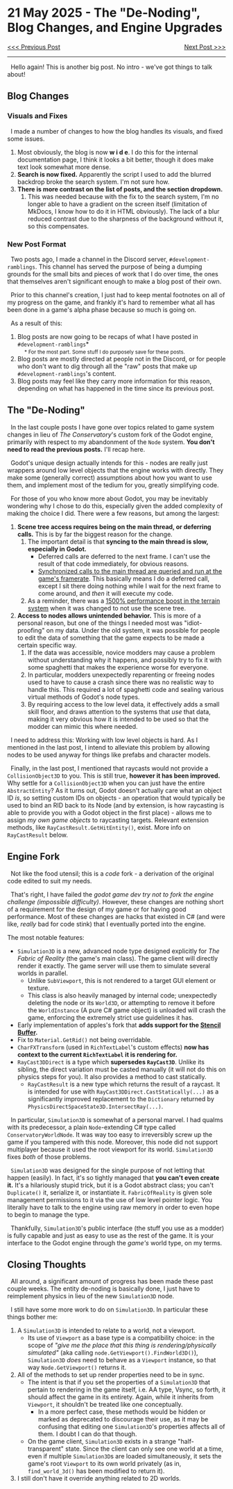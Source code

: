 # 21 May 2025 - The "De-Noding", Blog Changes, and Engine Upgrades
<span style="float:left">[&lt;&lt;&lt; Previous Post](../05/08.md)</span>
<span style="float:right">[Next Post &gt;&gt;&gt;](../06/04.md)</span>
<br/>
***

&nbsp;&nbsp;Hello again! This is another big post. No intro - we've got things to talk about!

## Blog Changes

### Visuals and Fixes

&nbsp;&nbsp;I made a number of changes to how the blog handles its visuals, and fixed some issues.

1. Most obviously, the blog is now **w i d e**. I do this for the internal documentation page, I think it looks a bit better, though it does make text look somewhat more dense.
2. **Search is now fixed.** Apparently the script I used to add the blurred backdrop broke the search system. I'm not sure how.
3. **There is more contrast on the list of posts, and the section dropdown.** 
    1. This was needed because with the fix to the search system, I'm no longer able to have a gradient on the screen itself (limitation of MkDocs, I know how to do it in HTML obviously). The lack of a blur reduced contrast due to the sharpness of the background without it, so this compensates.

### New Post Format

&nbsp;&nbsp;Two posts ago, I made a channel in the Discord server, `#development-ramblings`. This channel has served the purpose of being a dumping grounds for the small bits and pieces of work that I do over time, the ones that themselves aren't significant enough to make a blog post of their own.

&nbsp;&nbsp;Prior to this channel's creation, I just had to keep mental footnotes on all of my progress on the game, and frankly it's hard to remember what all has been done in a game's alpha phase because so much is going on.

&nbsp;&nbsp;As a result of this:

1. Blog posts are now going to be recaps of what I have posted in `#development-ramblings`\*<br/>&nbsp;&nbsp;&nbsp;&nbsp;<small>\* For the most part. Some stuff I do purposely save for these posts.</small>
2. Blog posts are mostly directed at people not in the Discord, or for people who don't want to dig through all the "raw" posts that make up `#development-ramblings`'s content.
3. Blog posts may feel like they carry more information for this reason, depending on what has happened in the time since its previous post.

## The "De-Noding"

&nbsp;&nbsp;In the last couple posts I have gone over topics related to game system changes in lieu of *The Conservatory*'s custom fork of the Godot engine, primarily with respect to my abandonment of the `Node` system. **You don't need to read the previous posts.** I'll recap here.

&nbsp;&nbsp;Godot's unique design actually intends for this - nodes are really just wrappers around low level objects that the engine works with directly. They make some (generally correct) assumptions about how you want to use them, and implement most of the tedium for you, greatly simplifying code.

&nbsp;&nbsp;For those of you who know more about Godot, you may be inevitably wondering why I chose to do this, especially given the added complexity of making the choice I did. There were a few reasons, but among the largest:

1. **Scene tree access requires being on the main thread, or deferring calls.** This is by far the biggest reason for the change. 
    1. The important detail is that **syncing to the main thread is slow, especially in Godot.** 
        * Deferred calls are deferred to the next frame. I can't use the result of that code immediately, for obvious reasons.
        * [Synchronized calls to the main thread are queried and run at the game's framerate](https://github.com/godotengine/godot/blob/master/modules/mono/glue/GodotSharp/GodotSharp/Core/Bridge/ScriptManagerBridge.cs#L80-L90). This basically means I do a deferred call, except I sit there doing nothing while I wait for the next frame to come around, and *then* it will execute my code.
    2. As a reminder, there was a [1500% performance boost in the terrain system](/2025/04/22#performance-improvements-from-abandoning-nodes) when it was changed to not use the scene tree.
2. **Access to nodes allows unintended behavior.** This is more of a personal reason, but one of the things I needed most was "idiot-proofing" on my data. Under the old system, it was possible for people to edit the data of something that the game expects to be made a certain specific way.
    1. If the data was accessible, novice modders may cause a problem without understanding why it happens, and possibly try to fix it with some spaghetti that makes the experience worse for everyone.
    2. In particular, modders unexpectedly reparenting or freeing nodes used to have to cause a crash since there was no realistic way to handle this. This required a lot of spaghetti code and sealing various virtual methods of Godot's node types.
    3. By requiring access to the low level data, it effectively adds a small skill floor, and draws attention to the systems that *use* that data, making it very obvious how it is intended to be used so that the modder can mimic this where needed.

&nbsp;&nbsp;I need to address this: Working with low level objects is hard. As I mentioned in the last post, I intend to alleviate this problem by allowing nodes to be used anyway for things like prefabs and character models.

&nbsp;&nbsp;Finally, in the last post, I mentioned that raycasts would not provide a `CollisionObject3D` to you. This is still true, **however it has been improved.** Why settle for a `CollisionObject3D` when you can just have the entire `AbstractEntity`? As it turns out, Godot doesn't actually care what an object ID *is*, so setting custom IDs on objects - an operation that would typically be used to bind an RID back to its Node (and by extension, is how raycasting is able to provide you with a Godot object in the first place) - allows me to assign *my own game objects* to raycasting targets. Relevant extension methods, like `RayCastResult.GetHitEntity()`, exist. More info on `RayCastResult` below.

## Engine Fork

&nbsp;&nbsp;Not like the food utensil; this is a *code* fork - a derivation of the original code edited to suit my needs.

&nbsp;&nbsp;That's right, I have failed the *godot game dev try not to fork the engine challenge (impossible difficulty)*. However, these changes are nothing short of a requirement for the design of my game or for having good performance. Most of these changes are hacks that existed in C# (and were like, *really* bad for code stink) that I eventually ported into the engine.

The most notable features:

* `Simulation3D` is a new, advanced node type designed explicitly for *The Fabric of Reality* (the game's main class). The game client will directly render it exactly. The game server will use them to simulate several worlds in parallel.
    * Unlike `SubViewport`, this is not rendered to a target GUI element or texture.
    * This class is also heavily managed by internal code; unexpectedly deleting the node or its `World3D`, or attempting to remove it before the `WorldInstance` (A pure C# game object) is unloaded will crash the game, enforcing the extremely strict use guidelines it has.
* Early implementation of apples's fork that **adds support for the [Stencil Buffer](https://computergraphics.stackexchange.com/a/21).**
* Fix to `Material.GetRid()` not being overridable.
* `CharFXTransform` (used in `RichTextLabel`'s custom effects) **now has context to the current `RichTextLabel` it is rendering for.**
* `RayCast3DDirect` is a type which **supersedes `RayCast3D`**. Unlike its sibling, the direct variation must be casted manually (it will not do this on physics steps for you). It also provides a method to cast statically.
    * `RayCastResult` is a new type which returns the result of a raycast. It is intended for use with `RayCast3DDirect.CastStatically(...)` as a significantly improved replacement to the `Dictionary` returned by `PhysicsDirectSpaceState3D.IntersectRay(...)`.

&nbsp;&nbsp;In particular, `Simulation3D` is somewhat of a personal marvel. I had qualms with its predecessor, a plain `Node`-extending C# type called `ConservatoryWorldNode`. It was way too easy to irreversibly screw up the game if you tampered with this node. Moreover, this node did not support multiplayer because it used the root viewport for its world. `Simulation3D` fixes *both* of those problems.

&nbsp;&nbsp;`Simulation3D` was designed for the single purpose of not letting that happen (easily). In fact, it's so tightly managed that **you can't even create it.** It's a hilariously stupid trick, but it is a Godot abstract class; you can't `Duplicate()` it, serialize it, or instantiate it. `FabricOfReality` is given sole management permissions to it via the use of low level pointer logic. You literally have to talk to the engine using raw memory in order to even hope to begin to manage the type.

&nbsp;&nbsp;Thankfully, `Simulation3D`'s public interface (the stuff you use as a modder) is fully capable and just as easy to use as the rest of the game. It is your interface to the Godot engine through the *game's* world type, on my terms.

## Closing Thoughts

&nbsp;&nbsp;All around, a significant amount of progress has been made these past couple weeks. The entity de-noding is basically done, I just have to reimplement physics in lieu of the new `Simulation3D` node.

&nbsp;&nbsp;I still have some more work to do on `Simulation3D`. In particular these things bother me:

1. A `Simulation3D` is intended to relate to a world, not a viewport. 
    * Its use of `Viewport` as a base type is a compatibility choice: in the scope of *"give me the place that this thing is rendering/physically simulated"* (aka calling `node.GetViewport().FindWorld3D()`), `Simulation3D` *does* need to behave as a `Viewport` instance, so that way `Node.GetViewport()` returns it.
2. All of the methods to set up render properties need to be in sync.
    * The intent is that if you set the properties of a `Simulation3D` that pertain to rendering in the game itself, i.e. AA type, Vsync, so forth, it should affect the game in its entirety. Again, while it inherits from `Viewport`, it shouldn't be treated like one conceptually.
        * In a more perfect case, these methods would be hidden or marked as deprecated to discourage their use, as it may be confusing that editing one `Simulation3D`'s properties affects all of them. I doubt I can do that though.
    * On the game client, `Simulation3D` exists in a strange "half-transparent" state. Since the client can only see one world at a time, even if multiple `Simulation3D`s are loaded simultaneously, it sets the game's root `Viewport` to its own world privately (as in, `find_world_3d()` has been modified to return it).
3. I still don't have it override anything related to 2D worlds.